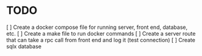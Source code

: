 # TODO

[ ] Create a docker compose file for running server, front end, database, etc.
[ ] Create a make file to run docker commands
[ ] Create a server route that can take a rpc call from front end and log it (test connection)
[ ] Create sqlx database
